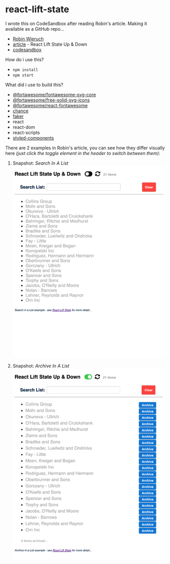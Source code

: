 # react-lift-state

I wrote this on CodeSandbox after reading Robin's article.  Making it available as a GitHub repo...

- [Robin Wieruch][rw-about]
- [article][rw-article] - React Lift State Up & Down
- [codesandbox][code-sandbox]

How do i use this?

- `npm install`
- `npm start`

What did i use to build this?

- [@fortawesome/fontawesome-svg-core][fa-core]
- [@fortawesome/free-solid-svg-icons][fa-solid]
- [@fortawesome/react-fontawesome][fa-react]
- [chance][chance-js]
- [faker][faker-js]
- react
- react-dom
- react-scripts
- [styled-components][styled-eh]
    
There are 2 examples in Robin's article, you can see how they differ visually here _(just click the toggle element in the header to switch between them)_:

1. Snapshot:  _Search In A List_
![search][img-search]

2. Snapshot:  _Archive In A List_
![archive][img-archive]








[img-archive]: images/ArchiveInList.png
[img-search]: images/SearchInList.png
[rw-about]: https://www.robinwieruch.de/about/
[rw-article]: https://www.robinwieruch.de/react-lift-state/
[code-sandbox]: https://codesandbox.io/s/react-lift-state-up-down-7g7ym

[chance-js]: https://chancejs.com/
[faker-js]: https://github.com/marak/Faker.js/
[fa-core]: https://fontawesome.com/how-to-use/on-the-web/advanced/svg-javascript-core
[fa-solid]: https://www.npmjs.com/package/@fortawesome/free-solid-svg-icons
[fa-react]: https://github.com/FortAwesome/react-fontawesome
[styled-eh]: https://www.styled-components.com/
